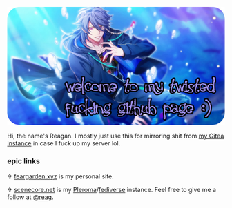 ![welcome to my twisted fucking github profile :)](https://raw.githubusercontent.com/75369/75369/master/diceprofile.jpg)

Hi, the name's Reagan. I mostly just use this for mirroring shit from [my Gitea instance](https://git.feargarden.xyz/reactor) in case I fuck up my server lol.

### epic links

✞ [feargarden.xyz](https://feargarden.xyz) is my personal site.

✞ [scenecore.net](https://scenecore.net) is my [Pleroma](https://pleroma.social)/[fediverse](https://fediverse.party/en/fediverse) instance. Feel free to give me a follow at [@reag](https://scenecore.net/reag).
